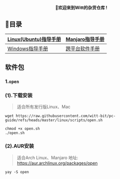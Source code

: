 <p align="center">
	<strong>🍬欢迎来到Witt的杂货仓库 !</strong>
</p>



## 📝目录

| [Linux(Ubuntu)指导手册](linux/linux-guide.md) | [Manjaro指导手册](linux/manjaro-guide.md) |
| --------------------------------------------- | ----------------------------------------- |
| [Windows指导手册](windows/windows-guide.md) | [跨平台软件手册](cross-platform-software.md) |

## 软件包

### 1.`open`

### (1).下载安装

> 适合所有发行版Linux、Mac

```shell
wget https://raw.githubusercontent.com/witt-bit/pc-guide/refs/heads/master/linux/scripts/open.sh

chmod +x open.sh
./open.sh
```

### (2).AUR安装

> 适合Arch Linux、Manjaro
> 地址: https://aur.archlinux.org/packages/open

```shell
yay -S open
```

